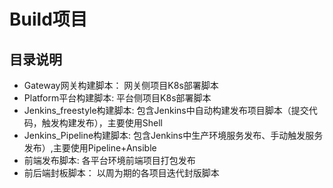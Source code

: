 # Build项目

## 目录说明
- Gateway网关构建脚本：          网关侧项目K8s部署脚本
- Platform平台构建脚本:          平台侧项目K8s部署脚本
- Jenkins_freestyle构建脚本:    包含Jenkins中自动构建发布项目脚本（提交代码，触发构建发布），主要使用Shell
- Jenkins_Pipeline构建脚本:     包含Jenkins中生产环境服务发布、手动触发服务发布）,主要使用Pipeline+Ansible
- 前端发布脚本:                  各平台环境前端项目打包发布
- 前后端封板脚本：               以周为期的各项目迭代封版脚本